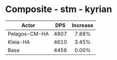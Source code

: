 # Composite - stm - kyrian
| Actor | DPS | Increase |
|---|:---:|:---:|
|Pelagos-CM-HA|4807|7.88%|
|Kleia-HA|4610|3.45%|
|Base|4456|0.00%|
